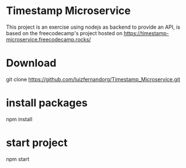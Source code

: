 # Timestamp Microservice
This project is an exercise using nodejs as backend to provide an API, is based on the freecodecamp's project hosted on https://timestamp-microservice.freecodecamp.rocks/

# Download
git clone https://github.com/luizfernandorg/Timestamp_Microservice.git

# install packages
npm install

# start project
npm start